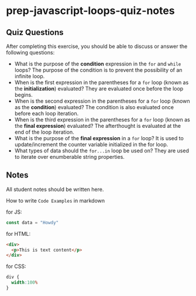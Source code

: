 # prep-javascript-loops-quiz-notes



## Quiz Questions

After completing this exercise, you should be able to discuss or answer the following questions:

- What is the purpose of the **condition** expression in the `for` and `while` loops?
The purpose of the condition is to prevent the possibility of an infinite loop.
- When is the first expression in the parentheses for a `for` loop (known as the **initialization**) evaluated?
They are evaluated once before the loop begins.
- When is the second expression in the parentheses for a `for` loop (known as the **condition**) evaluated?
The condition is also evaluated once before each loop iteration.
- When is the third expression in the parentheses for a `for` loop (known as the **final expression**) evaluated?
The afterthought is evaluated at the end of the loop iteration.
- What is the purpose of the **final expression** in a `for` loop?
It is used to update/increment the counter variable initialized in the for loop.
- What types of data should the `for...in` loop be used on?
They are used to iterate over enumberable string properties.


## Notes

All student notes should be written here.


How to write `Code Examples` in markdown

for JS:
```javascript
const data = "Howdy"
```

for HTML:
```html
<div>
  <p>This is text content</p>
</div>
```

for CSS:
```css
div {
  width:100%
}
```
